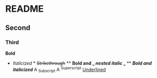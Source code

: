 # README
## Second
### Third
**Bold**
* *Italicized* *
~~Strikethrough~~
** **Bold and _ _nested italic_ _** **
***Bold and italicized***
A <sub>Subscript</sub>
A <sup>Superscript</sup>
<ins>Underlined</ins>
